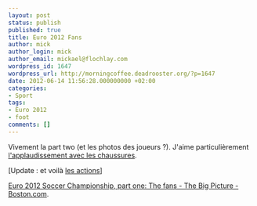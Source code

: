 ```yaml
---
layout: post
status: publish
published: true
title: Euro 2012 Fans
author: mick
author_login: mick
author_email: mickael@flochlay.com
wordpress_id: 1647
wordpress_url: http://morningcoffee.deadrooster.org/?p=1647
date: 2012-06-14 11:56:28.000000000 +02:00
categories:
- Sport
tags:
- Euro 2012
- foot
comments: []
---
```

Vivement la part two (et les photos des joueurs ?). J'aime particulièrement <a href="http://www.boston.com/bigpicture/2012/06/euro_2012_soccer_championship.html#photo35">l'applaudissement avec les chaussures</a>.

[Update : et voilà <a title="Euro 2012 Actions" href="http://morningcoffee.deadrooster.org/1706/euro-2012-actions">les actions</a>]

<a href="http://www.boston.com/bigpicture/2012/06/euro_2012_soccer_championship.html#photo35">Euro 2012 Soccer Championship, part one: The fans - The Big Picture - Boston.com</a>.
